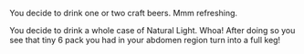 You decide to drink one or two craft beers. Mmm refreshing.

You decide to drink a whole case of Natural Light. Whoa!
After doing so you see that tiny 6 pack you had in your abdomen region turn into a full keg!